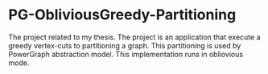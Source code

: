 # PG-ObliviousGreedy-Partitioning
The project related to my thesis. The project is an application that execute a greedy vertex-cuts to partitioning a graph. This partitioning is used by PowerGraph abstraction model. This implementation runs in obliovious mode.  
